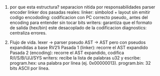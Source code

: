 1) por que esta estructura? 
separacion nitida por responsabilidades
    parser 
    encoder 
    linker
dos pasadas reales:
    linker: simbolod + layout sin emitir codigo
    encododing: codificacion con PC correcto
pseudo_ antes del encoding para entender sin tocar bits
writers: garantiza que el formato de salida (hex/bin) este desacoplado de la codificacion
diagnostics: centraliza errores.

2) Flujo de vida.
lexer -> parser
pseudo AST -> AST pero con pseudos expandidas a base RV21i
Pasada 1 (linker): recorre el AST expandido
Pasada 2 (encoding): recorre el AST expandido, codifica R/I/S/B/U/J/SYS
writers: recibe la lista de palabras u32 y escribe:
    program.hex: una palabra por línea (ej. 0x00000013).
    program.bin: 32 bits ASCII por línea.
